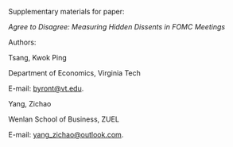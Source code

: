 Supplementary materials for paper:

 *Agree to Disagree: Measuring Hidden Dissents in FOMC Meetings*



Authors:

Tsang, Kwok Ping  

Department of Economics, Virginia Tech

E-mail: byront@vt.edu. 

Yang, Zichao 

Wenlan School of Business, ZUEL

E-mail: yang_zichao@outlook.com.